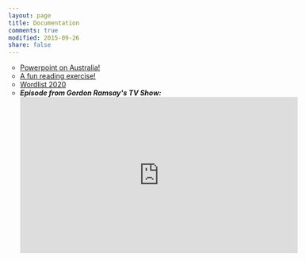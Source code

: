 ```yaml
---
layout: page
title: Documentation
comments: true
modified: 2015-09-26
share: false
---
```


<ul style="list-style-type:circle">

<li><a href="" download="australia.pptx">Powerpoint on Australia!</a></li>
<li><a href="" download="reading-exercise.docx">A fun reading exercise!</a></li>
<li><a href="" download="words-2020.pdf">Wordlist 2020</a></li>
<li><i><b>Episode from Gordon Ramsay's TV Show:</b></i></li>
<iframe width="560" height="315" src="https://www.youtube-nocookie.com/embed/rhv1fpERpSY?rel=0&amp;showinfo=0" frameborder="0" allowfullscreen></iframe>
</ul>


